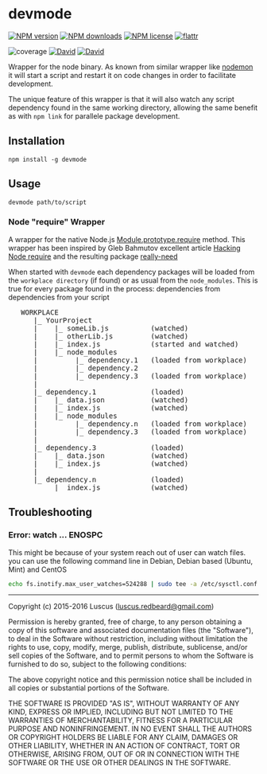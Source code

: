 # devmode
[![NPM version](https://img.shields.io/npm/v/devmode.svg?style=flat)](https://www.npmjs.com/package/devmode "View this project on NPM")
[![NPM downloads](https://img.shields.io/npm/dm/devmode.svg?style=flat)](https://www.npmjs.com/package/devmode "View this project on NPM")
[![NPM license](https://img.shields.io/npm/l/devmode.svg?style=flat)](https://www.npmjs.com/package/devmode "View this project on NPM")
[![flattr](https://img.shields.io/badge/flattr-donate-yellow.svg?style=flat)](http://flattr.com/thing/3817419/luscus-on-GitHub)

![coverage](https://cdn.rawgit.com/luscus/devmode/master/reports/coverage.svg)
[![David](https://img.shields.io/david/luscus/devmode.svg?style=flat)](https://david-dm.org/luscus/devmode)
[![David](https://img.shields.io/david/dev/luscus/devmode.svg?style=flat)](https://david-dm.org/luscus/devmode#info=devDependencies)

Wrapper for the node binary. As known from similar wrapper like [nodemon](https://www.npmjs.com/package/nodemon) it will
start a script and restart it on code changes in order to facilitate development.

The unique feature of this wrapper is that it will also watch any script dependency found in the same working directory,
allowing the same benefit as with `npm link` for parallele package development.

## Installation

    npm install -g devmode
    
## Usage

    devmode path/to/script

### Node "require" Wrapper
A wrapper for the native Node.js [Module.prototype.require](https://nodejs.org/dist/latest-v4.x/docs/api/modules.html#modules_module_require_id) method.
This wrapper has been inspired by Gleb Bahmutov excellent article
[Hacking Node require](http://bahmutov.calepin.co/hacking-node-require.html) and the resulting package [really-need](https://github.com/bahmutov/really-need)

When started with `devmode` each dependency packages will be loaded
from the `workplace directory` (if found) or as usual from the `node_modules`.
This is true for every package found in the process: dependencies from dependencies from your script

<pre>
   WORKPLACE
      |_ YourProject
      |    |_ someLib.js          (watched)
      |    |_ otherLib.js         (watched)
      |    |_ index.js            (started and watched)
      |    |_ node_modules
      |         |_ dependency.1   (loaded from workplace)
      |         |_ dependency.2
      |         |_ dependency.3   (loaded from workplace)
      |    
      |_ dependency.1             (loaded)
      |    |_ data.json           (watched)
      |    |_ index.js            (watched)
      |    |_ node_modules
      |         |_ dependency.n   (loaded from workplace)
      |         |_ dependency.3   (loaded from workplace)
      |
      |_ dependency.3             (loaded)
      |    |_ data.json           (watched)
      |    |_ index.js            (watched)
      |
      |_ dependency.n             (loaded)
           |_ index.js            (watched)
</pre>

## Troubleshooting

### Error: watch ... ENOSPC

This might be because of your system reach out of user can watch files.
you can use the following command line in Debian, Debian based (Ubuntu, Mint) and CentOS

```bash
echo fs.inotify.max_user_watches=524288 | sudo tee -a /etc/sysctl.conf && sudo sysctl -p
```
    
--------------
Copyright (c) 2015-2016 Luscus (luscus.redbeard@gmail.com)

Permission is hereby granted, free of charge, to any person obtaining a copy of this software and associated documentation files (the "Software"), to deal in the Software without restriction, including without limitation the rights to use, copy, modify, merge, publish, distribute, sublicense, and/or sell copies of the Software, and to permit persons to whom the Software is furnished to do so, subject to the following conditions:

The above copyright notice and this permission notice shall be included in all copies or substantial portions of the Software.

THE SOFTWARE IS PROVIDED "AS IS", WITHOUT WARRANTY OF ANY KIND, EXPRESS OR IMPLIED, INCLUDING BUT NOT LIMITED TO THE WARRANTIES OF MERCHANTABILITY, FITNESS FOR A PARTICULAR PURPOSE AND NONINFRINGEMENT. IN NO EVENT SHALL THE AUTHORS OR COPYRIGHT HOLDERS BE LIABLE FOR ANY CLAIM, DAMAGES OR OTHER LIABILITY, WHETHER IN AN ACTION OF CONTRACT, TORT OR OTHERWISE, ARISING FROM, OUT OF OR IN CONNECTION WITH THE SOFTWARE OR THE USE OR OTHER DEALINGS IN THE SOFTWARE.

